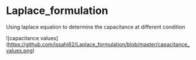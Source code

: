 # Laplace_formulation
Using laplace equation to determine the capacitance at different condition

![capacitance values] (https://github.com/issahi62/Laplace_formulation/blob/master/capacitance_values.png)
